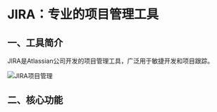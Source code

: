 # JIRA：专业的项目管理工具

## 一、工具简介

JIRA是Atlassian公司开发的项目管理工具，广泛用于敏捷开发和项目跟踪。

![JIRA项目管理](/img/placeholder/image-placeholder.svg)

## 二、核心功能
